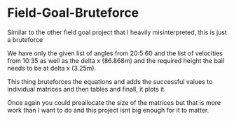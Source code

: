 # Field-Goal-Bruteforce
Similar to the other field goal project that I heavily misinterpreted, this is just a bruteforce

We have only the given list of angles from 20:5:60 and the list of velocities from 10:35 as well as the delta x (86.868m) and the required height the ball needs to be at delta x (3.25m). 

This thing bruteforces the equations and adds the successful values to individual matrices and then tables and finall, it plots it.

Once again you could preallocate the size of the matrices but that is more work than I want to do and this project isnt big enough for it to matter.
